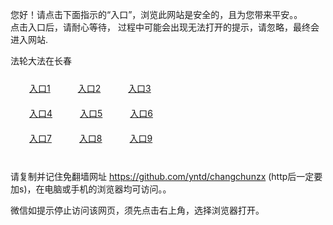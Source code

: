 您好！请点击下面指示的“入口”，浏览此网站是安全的，且为您带来平安。。 <br/>
点击入口后，请耐心等待， 过程中可能会出现无法打开的提示，请忽略，最终会进入网站. </br>

法轮大法在长春<br/>
<div style="padding:10px"><a style="margin:20px" target="_blank" href="https://d32rli8nxpkmao.cloudfront.net/2Qpsp?ogqobcq" id="ccLink1" rel="nofollow">入口1</a> <a target="_blank" style="margin:20px" href="https://d3068e57k2p2rn.cloudfront.net/2Qpsp?wfwcmj" id="ccLink2" rel="nofollow">入口2</a> <a style="margin:20px" target="_blank" href="https://dzae8rcdn6mhi.cloudfront.net/2Qpsp?nrkyqcqd" id="ccLink3" rel="nofollow">入口3</a></div>

<div style="padding:10px" ><a style="margin:20px" target="_blank" href="https://d32rli8nxpkmao.cloudfront.net/2Qpsp?ogqobcq" id="ccLink4" rel="nofollow">入口4</a> <a style="margin:20px" href="https://d3068e57k2p2rn.cloudfront.net/2Qpsp?wfwcmj" target="_blank" id="ccLink5" rel="nofollow">入口5</a> <a style="margin:20px" href="https://dzae8rcdn6mhi.cloudfront.net/2Qpsp?nrkyqcqd" target="_blank" id="ccLink6" rel="nofollow">入口6</a></div>

<div style="padding:10px"><a style="margin:20px" target="_blank" href="https://d32rli8nxpkmao.cloudfront.net/2Qpsp?ogqobcq" id="ccLink7" rel="nofollow">入口7</a> <a style="margin:20px" href="https://d3068e57k2p2rn.cloudfront.net/2Qpsp?wfwcmj" target="_blank" id="ccLink8" rel="nofollow">入口8</a> <a style="margin:20px" target="_blank" href="https://dzae8rcdn6mhi.cloudfront.net/2Qpsp?nrkyqcqd" id="ccLink9" rel="nofollow">入口9</a></div>

<br/>



请复制并记住免翻墙网址 https://github.com/yntd/changchunzx (http后一定要加s)，在电脑或手机的浏览器均可访问。。<br/>

微信如提示停止访问该网页，须先点击右上角，选择浏览器打开。
